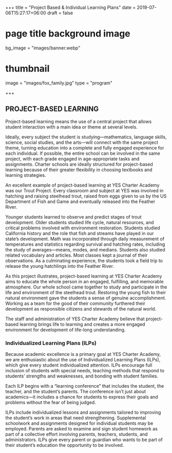 +++
title = "Project Based & Individual Learning Plans"
date = 2019-07-06T15:27:17+06:00
draft = false
# page title background image
bg_image = "images/banner.webp"
# thumbnail
image = "images/fox_family.jpg"
type = "program"

+++

## PROJECT-BASED LEARNING
Project-based learning means the use of a central project that allows student interaction with a main idea or theme at several levels.

Ideally, every subject the student is studying—mathematics, language skills, science, social studies, and the arts—will connect with the same project theme, turning education into a complete and fully engaged experience for each individual. If possible, the entire school can be involved in the same project, with each grade engaged in age-appropriate tasks and assignments. Charter schools are ideally structured for project-based learning because of their greater flexibility in choosing textbooks and learning strategies.

An excellent example of project-based learning at YES Charter Academy was our Trout Project. Every classroom and subject at YES was involved in hatching and raising steelhead trout, raised from eggs given to us by the US Department of Fish and Game and eventually released into the Feather River.

Younger students learned to observe and predict stages of trout development. Older students studied life cycle, natural resources, and critical problems involved with environment restoration. Students studied California history and the role that fish and streams have played in our state’s development. Math was incorporated through daily measurement of temperatures and statistics regarding survival and hatching rates, including the study of averages—means, modes, and medians. Students also studied related vocabulary and articles. Most classes kept a journal of their observations. As a culminating experience, the students took a field trip to release the young hatchlings into the Feather River.

As this project illustrates, project-based learning at YES Charter Academy aims to educate the whole person in an engaged, fulfilling, and memorable atmosphere. Our whole school came together to study and participate in the life and environment of the steelhead trout. Restoring the young fish to their natural environment gave the students a sense of genuine accomplishment. Working as a team for the good of their community furthered their development as responsible citizens and stewards of the natural world. 

The staff and administration of YES Charter Academy believe that project-based learning brings life to learning and creates a more engaged environment for development of life-long understanding.

### Individualized Learning Plans (ILPs)

Because academic excellence is a primary goal at YES Charter Academy, we are enthusiastic about the use of Individualized Learning Plans (ILPs), which give every student individualized attention. ILPs encourage full inclusion of students with special needs, teaching methods that respond to students’ strengths and weaknesses, and bonding with student families.

Each ILP begins with a “learning conference” that includes the student, the teacher, and the student’s parents. The conference isn’t just about academics—it includes a chance for students to express their goals and problems without the fear of being judged.

ILPs include individualized lessons and assignments tailored to improving the student’s work in areas that need strengthening. Supplemental schoolwork and assignments designed for individual students may be employed. Parents are asked to examine and sign student homework as part of a collective effort involving parents, teachers, students, and administrators. ILPs give every parent or guardian who wants to be part of their student’s education the opportunity to be involved.